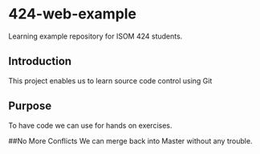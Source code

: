 # 424-web-example
Learning example repository for ISOM 424 students.

## Introduction
This project enables us to learn source code control using Git

## Purpose
To have code we can use for hands on exercises.

##No More Conflicts
We can merge back into Master without any trouble.
